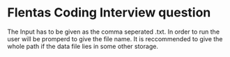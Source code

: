 # Flentas Coding Interview question
The Input has to be given as the comma seperated .txt.
In order to run the user will be promperd to give the file name.
It is reccommended to give the whole path if the data file lies in some other storage.
